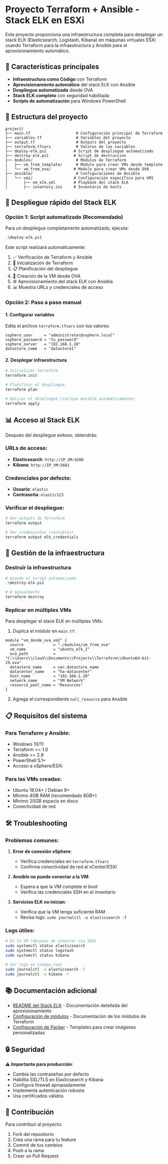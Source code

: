 # Proyecto Terraform + Ansible - Stack ELK en ESXi

Este proyecto proporciona una infraestructura completa para desplegar un stack ELK (Elasticsearch, Logstash, Kibana) en máquinas virtuales ESXi usando Terraform para la infraestructura y Ansible para el aprovisionamiento automático.

## 🚀 Características principales

- **Infraestructura como Código** con Terraform
- **Aprovisionamiento automático** del stack ELK con Ansible
- **Despliegue automatizado** desde OVA
- **Stack ELK completo** con seguridad habilitada
- **Scripts de automatización** para Windows PowerShell

## 📁 Estructura del proyecto

```
project/
├── main.tf                    # Configuración principal de Terraform
├── variables.tf               # Variables del proyecto
├── output.tf                  # Outputs del proyecto
├── terraform.tfvars           # Valores de las variables
├── deploy-elk.ps1            # Script de despliegue automatizado
├── destroy-elk.ps1           # Script de destrucción
├── modules/                   # Módulos de Terraform
│   ├── vm_from_template/      # Módulo para crear VMs desde template
│   └── vm_from_ova/          # Módulo para crear VMs desde OVA
├── ansible/                   # Configuraciones de Ansible
│   └── vm1/                  # Configuración específica para VM1
│       ├── vm_elk.yml        # Playbook del stack ELK
│       ├── inventory.ini     # Inventario de hosts
```

## 🚀 Despliegue rápido del Stack ELK

### Opción 1: Script automatizado (Recomendado)

Para un despliegue completamente automatizado, ejecuta:

```powershell
.\deploy-elk.ps1
```

Este script realizará automáticamente:
1. ✅ Verificación de Terraform y Ansible
2. 🔧 Inicialización de Terraform
3. 📋 Planificación del despliegue
4. 🚀 Creación de la VM desde OVA
5. ⚙️ Aprovisionamiento del stack ELK con Ansible
6. 📊 Muestra URLs y credenciales de acceso

### Opción 2: Paso a paso manual

#### 1. Configurar variables
Edita el archivo `terraform.tfvars` con tus valores:

```hcl
vsphere_user     = "administrator@vsphere.local"
vsphere_password = "tu_password"
vsphere_server   = "192.168.1.10"
datastore_name   = "datastore1"
```

#### 2. Desplegar infraestructura
```bash
# Inicializar Terraform
terraform init

# Planificar el despliegue
terraform plan

# Aplicar el despliegue (incluye Ansible automáticamente)
terraform apply
```

## 📊 Acceso al Stack ELK

Después del despliegue exitoso, obtendrás:

### URLs de acceso:
- **Elasticsearch**: `http://IP_VM:9200`
- **Kibana**: `http://IP_VM:5601`

### Credenciales por defecto:
- **Usuario**: `elastic`
- **Contraseña**: `elastic123`

### Verificar el despliegue:
```bash
# Ver outputs de Terraform
terraform output

# Ver credenciales (sensibles)
terraform output elk_credentials
```

## 🔧 Gestión de la infraestructura

### Destruir la infraestructura
```powershell
# Usando el script automatizado
.\destroy-elk.ps1

# O manualmente
terraform destroy
```

### Replicar en múltiples VMs
Para desplegar el stack ELK en múltiples VMs:

1. Duplica el módulo en `main.tf`:
```hcl
module "vm_desde_ova_vm2" {
  source             = "./modules/vm_from_ova"
  vm_name            = "ubuntu_elk_2"
  ova_path           = "C:\\Users\\claud\\Documents\\Projects\\Terraform\\Ubuntu64-bit-19.ova"
  datastore_name     = var.datastore_name
  datacenter_name    = "ha-datacenter"
  host_name          = "192.168.1.10"
  network_name       = "VM Network"
  resource_pool_name = "Resources"
}
```

2. Agrega el correspondiente `null_resource` para Ansible

## 📋 Requisitos del sistema

### Para Terraform y Ansible:
- Windows 10/11
- Terraform >= 1.0
- Ansible >= 2.9
- PowerShell 5.1+
- Acceso a vSphere/ESXi

### Para las VMs creadas:
- Ubuntu 18.04+ / Debian 9+
- Mínimo 4GB RAM (recomendado 8GB+)
- Mínimo 20GB espacio en disco
- Conectividad de red

## 🛠️ Troubleshooting

### Problemas comunes:

1. **Error de conexión vSphere**:
   - Verifica credenciales en `terraform.tfvars`
   - Confirma conectividad de red al vCenter/ESXi

2. **Ansible no puede conectar a la VM**:
   - Espera a que la VM complete el boot
   - Verifica las credenciales SSH en el inventario

3. **Servicios ELK no inician**:
   - Verifica que la VM tenga suficiente RAM
   - Revisa logs: `sudo journalctl -u elasticsearch -f`

### Logs útiles:
```bash
# En la VM (después de conectar via SSH)
sudo systemctl status elasticsearch
sudo systemctl status logstash  
sudo systemctl status kibana

# Ver logs en tiempo real
sudo journalctl -u elasticsearch -f
sudo journalctl -u kibana -f
```

## 📚 Documentación adicional

- [README del Stack ELK](ansible/vm1/README_ELK.md) - Documentación detallada del aprovisionamiento
- [Configuración de módulos](modules/) - Documentación de los módulos de Terraform
- [Configuración de Packer](packer/) - Templates para crear imágenes personalizadas

## 🔒 Seguridad

⚠️ **Importante para producción**:
- Cambia las contraseñas por defecto
- Habilita SSL/TLS en Elasticsearch y Kibana
- Configura firewall apropiadamente
- Implementa autenticación robusta
- Usa certificados válidos

## 🤝 Contribución

Para contribuir al proyecto:
1. Fork del repositorio
2. Crea una rama para tu feature
3. Commit de tus cambios
4. Push a la rama
5. Crear un Pull Request
